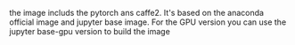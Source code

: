the image includs the pytorch ans caffe2. It's based on the anaconda official image and jupyter base image.
For the GPU version you can use the jupyter base-gpu version to build the image
